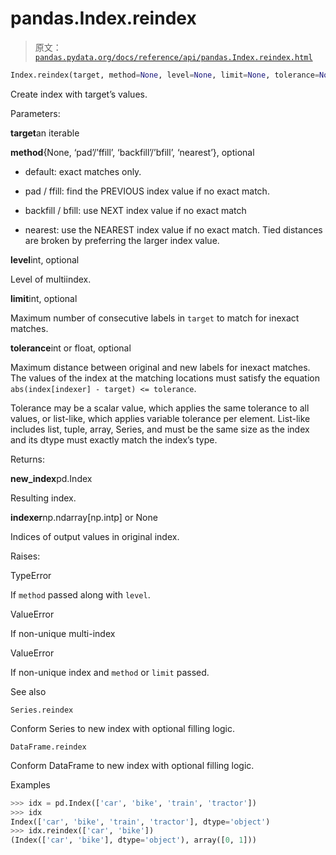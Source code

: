 # pandas.Index.reindex

> 原文：[`pandas.pydata.org/docs/reference/api/pandas.Index.reindex.html`](https://pandas.pydata.org/docs/reference/api/pandas.Index.reindex.html)

```py
Index.reindex(target, method=None, level=None, limit=None, tolerance=None)
```

Create index with target’s values.

Parameters:

**target**an iterable

**method**{None, ‘pad’/’ffill’, ‘backfill’/’bfill’, ‘nearest’}, optional

+   default: exact matches only.

+   pad / ffill: find the PREVIOUS index value if no exact match.

+   backfill / bfill: use NEXT index value if no exact match

+   nearest: use the NEAREST index value if no exact match. Tied distances are broken by preferring the larger index value.

**level**int, optional

Level of multiindex.

**limit**int, optional

Maximum number of consecutive labels in `target` to match for inexact matches.

**tolerance**int or float, optional

Maximum distance between original and new labels for inexact matches. The values of the index at the matching locations must satisfy the equation `abs(index[indexer] - target) <= tolerance`.

Tolerance may be a scalar value, which applies the same tolerance to all values, or list-like, which applies variable tolerance per element. List-like includes list, tuple, array, Series, and must be the same size as the index and its dtype must exactly match the index’s type.

Returns:

**new_index**pd.Index

Resulting index.

**indexer**np.ndarray[np.intp] or None

Indices of output values in original index.

Raises:

TypeError

If `method` passed along with `level`.

ValueError

If non-unique multi-index

ValueError

If non-unique index and `method` or `limit` passed.

See also

`Series.reindex`

Conform Series to new index with optional filling logic.

`DataFrame.reindex`

Conform DataFrame to new index with optional filling logic.

Examples

```py
>>> idx = pd.Index(['car', 'bike', 'train', 'tractor'])
>>> idx
Index(['car', 'bike', 'train', 'tractor'], dtype='object')
>>> idx.reindex(['car', 'bike'])
(Index(['car', 'bike'], dtype='object'), array([0, 1])) 
```
